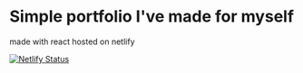 # Simple portfolio I've made for myself

made with react
hosted on netlify

[![Netlify Status](https://api.netlify.com/api/v1/badges/8db8f0c7-5873-488a-a248-52bdefbec2e6/deploy-status)](https://app.netlify.com/sites/stoic-lichterman-9e88ed/deploys)
